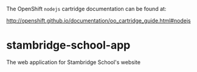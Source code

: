 The OpenShift `nodejs` cartridge documentation can be found at:

http://openshift.github.io/documentation/oo_cartridge_guide.html#nodejs

# stambridge-school-app
The web application for Stambridge School's website